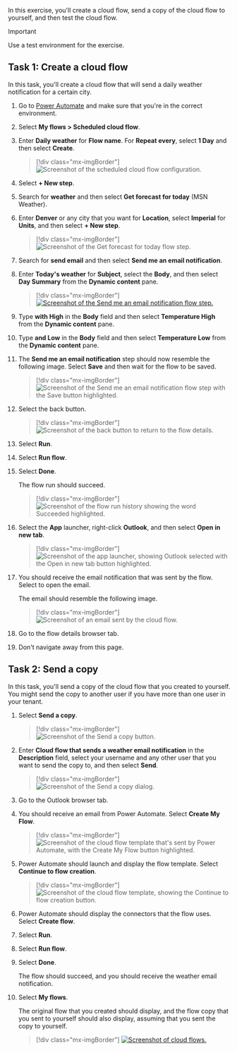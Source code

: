 In this exercise, you'll create a cloud flow, send a copy of the cloud flow to yourself, and then test the cloud flow.

> [!IMPORTANT]
> Use a test environment for the exercise.

## Task 1: Create a cloud flow

In this task, you'll create a cloud flow that will send a daily weather notification for a certain city.

1. Go to [Power Automate](https://us.flow.microsoft.com/?azure-portal=true) and make sure that you're in the correct environment.

1. Select **My flows > Scheduled cloud flow**.

1. Enter **Daily weather** for **Flow name**. For **Repeat every**, select **1 Day** and then select **Create**.

    > [!div class="mx-imgBorder"]
    > ![Screenshot of the scheduled cloud flow configuration.](../media/scheduled.png)

1. Select **+ New step**.

1. Search for **weather** and then select **Get forecast for today** (MSN Weather).

1. Enter **Denver** or any city that you want for **Location**, select **Imperial** for **Units**, and then select **+ New step**.

    > [!div class="mx-imgBorder"]
    > ![Screenshot of the Get forecast for today flow step.](../media/forecast.png)

1. Search for **send email** and then select **Send me an email notification**.

1. Enter **Today's weather** for **Subject**, select the **Body**, and then select **Day Summary** from the **Dynamic content** pane.

    > [!div class="mx-imgBorder"]
    > [![Screenshot of the Send me an email notification flow step.](../media/day-summary.png)](../media/day-summary.png#lightbox)

1. Type **with High** in the **Body** field and then select **Temperature High** from the **Dynamic content** pane.

1. Type **and Low** in the **Body** field and then select **Temperature Low** from the **Dynamic content** pane.

1. The **Send me an email notification** step should now resemble the following image. Select **Save** and then wait for the flow to be saved.

    > [!div class="mx-imgBorder"]
    > ![Screenshot of the Send me an email notification flow step with the Save button highlighted.](../media/save.png)

1. Select the back button.

    > [!div class="mx-imgBorder"]
    > ![Screenshot of the back button to return to the flow details.](../media/back.png)

1. Select **Run**.

1. Select **Run flow**.

1. Select **Done**.

   The flow run should succeed.

    > [!div class="mx-imgBorder"]
    > ![Screenshot of the flow run history showing the word Succeeded highlighted.](../media/succeeded.png)

1. Select the **App** launcher, right-click **Outlook**, and then select **Open in new tab**.

    > [!div class="mx-imgBorder"]
    > ![Screenshot of the app launcher, showing Outlook selected with the Open in new tab button highlighted.](../media/new-tab.png)

1. You should receive the email notification that was sent by the flow. Select to open the email.

   The email should resemble the following image.

    > [!div class="mx-imgBorder"]
    > ![Screenshot of an email sent by the cloud flow.](../media/email-2.png)

1. Go to the flow details browser tab.

1. Don't navigate away from this page.

## Task 2: Send a copy

In this task, you'll send a copy of the cloud flow that you created to yourself. You might send the copy to another user if you have more than one user in your tenant.

1. Select **Send a copy**.

    > [!div class="mx-imgBorder"]
    > ![Screenshot of the Send a copy button.](../media/send.png)

1. Enter **Cloud flow that sends a weather email notification** in the **Description** field, select your username and any other user that you want to send the copy to, and then select **Send**.

    > [!div class="mx-imgBorder"]
    > ![Screenshot of the Send a copy dialog.](../media/send-2.png)

1. Go to the Outlook browser tab.

1. You should receive an email from Power Automate. Select **Create My Flow**.

    > [!div class="mx-imgBorder"]
    > ![Screenshot of the cloud flow template that's sent by Power Automate, with the Create My Flow button highlighted.](../media/create.png)

1. Power Automate should launch and display the flow template. Select **Continue to flow creation**.

    > [!div class="mx-imgBorder"]
    > ![Screenshot of the cloud flow template, showing the Continue to flow creation button.](../media/continue.png)

1. Power Automate should display the connectors that the flow uses. Select **Create flow**.

1. Select **Run**.

1. Select **Run flow**.

1. Select **Done**.

   The flow should succeed, and you should receive the weather email notification.

1. Select **My flows**.

   The original flow that you created should display, and the flow copy that you sent to yourself should also display, assuming that you sent the copy to yourself.

    > [!div class="mx-imgBorder"]
    > [![Screenshot of cloud flows.](../media/flows.png)](../media/flows.png#lightbox)
